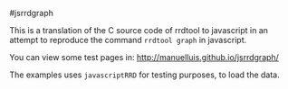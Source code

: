 #jsrrdgraph

This is a translation of the C source code of rrdtool to javascript in an attempt to reproduce the command ``rrdtool graph`` in javascript.

You can view some test pages in:  http://manuelluis.github.io/jsrrdgraph/

The examples uses ``javascriptRRD`` for testing purposes, to load the data.
